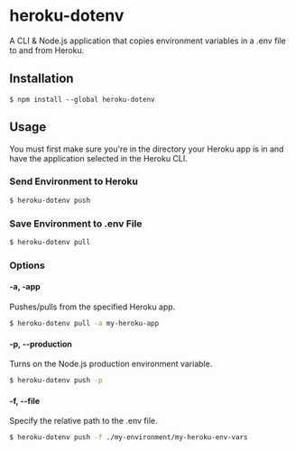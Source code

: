 # heroku-dotenv

A CLI & Node.js application that copies environment variables in a .env file to and from Heroku.

## Installation

```
$ npm install --global heroku-dotenv
```

## Usage

You must first make sure you're in the directory your Heroku app is in and have the application selected in the Heroku CLI.

### Send Environment to Heroku

```bash
$ heroku-dotenv push
```

### Save Environment to .env File

```bash
$ heroku-dotenv pull
```

### Options

#### -a, -app
Pushes/pulls from the specified Heroku app.

```bash
$ heroku-dotenv pull -a my-heroku-app
```

#### -p, --production
Turns on the Node.js production environment variable.

```bash
$ heroku-dotenv push -p
```

#### -f, --file
Specify the relative path to the .env file.

```bash
$ heroku-dotenv push -f ./my-environment/my-heroku-env-vars
```

